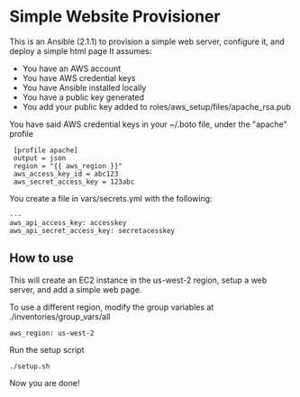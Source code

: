 Simple Website Provisioner
==========================
This is an Ansible (2.1.1) to provision a simple web server, configure it, and deploy a simple html page
It assumes:
- You have an AWS account
- You have AWS credential keys
- You have Ansible installed locally
- You have a public key generated
- You add your public key added to roles/aws_setup/files/apache_rsa.pub

You have said AWS credential keys in your ~/.boto file, under the "apache" profile
```
 [profile apache]
 output = json
 region = "{{ aws_region }}"
 aws_access_key_id = abc123
 aws_secret_access_key = 123abc
 ```

You create a file in vars/secrets.yml with the following:
```
---
aws_api_access_key: accesskey
aws_api_secret_access_key: secretacesskey
```

How to use
----------
This will create an EC2 instance in the us-west-2 region, setup a web server, and add a simple web page.

To use a different region, modify the group variables at ./inventories/group_vars/all

```
aws_region: us-west-2
```

Run the setup script
```
./setup.sh
```

Now you are done!